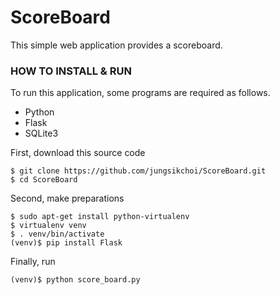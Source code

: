 # ScoreBoard
This simple web application provides a scoreboard.

### HOW TO INSTALL & RUN
To run this application, some programs are required as follows.
- Python
- Flask
- SQLite3

First, download this source code
```
$ git clone https://github.com/jungsikchoi/ScoreBoard.git
$ cd ScoreBoard
```

Second, make preparations
```
$ sudo apt-get install python-virtualenv
$ virtualenv venv
$ . venv/bin/activate
(venv)$ pip install Flask
```

Finally, run
```
(venv)$ python score_board.py
```
